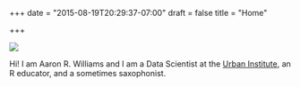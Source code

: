 +++
date = "2015-08-19T20:29:37-07:00"
draft = false
title = "Home"

+++

![](/img/jacksons-wedding.jpg)

Hi! I am Aaron R. Williams and I am a Data Scientist at the [Urban Institute](https://www.urban.org/), an R educator, and a sometimes saxophonist. 


